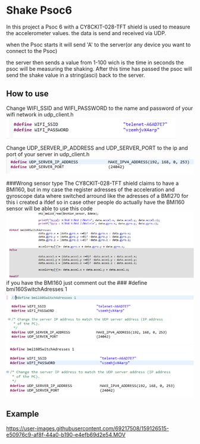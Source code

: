 # Shake Psoc6

In this project a Psoc 6 with a CY8CKIT-028-TFT shield is used to measure the accelerometer values. the data is send and received via UDP.

when the Psoc starts it will send 'A' to the server(or any device you want to connect to the Psoc)

the server then sends a value from 1-100 wich is the time in seconds the psoc will be measuring the shaking.
After this time has passed the psoc will send the shake value in a string(asci) back to the server.

## How to use

Change WIFI_SSID and WIFI_PASSWORD to the name and password of your wifi network in udp_client.h  
![image](./wifi.png)   

Change UDP_SERVER_IP_ADDRESS and UDP_SERVER_PORT to the ip and port of your server in udp_client.h   
![image](./server.png)  

###Wrong sensor type
The CY8CKIT-028-TFT shield claims to have a BMI160, but in my case the register adresses of the acceleration and gyroscope data where switched arround like the adresses of a BMI270 for this i created a ifdef so in case other people do actually have the BMI160 sensor will be able to use this code 
![image](./ifdef.png)  
if you have the BMI160 just comment out the ### #define bmi160SwitchAdresses 1
![image](./commented.png)![image](./uncommented.png) 

## Example

https://user-images.githubusercontent.com/69217508/159126515-e50976c9-af8f-44a0-b190-e4efb69d2e54.MOV



